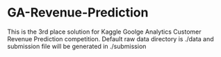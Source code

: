 # GA-Revenue-Prediction
This is the 3rd place solution for Kaggle Goolge Analytics Customer Revenue Prediction competition. Default raw data
directory is ./data and submission file will be generated in ./submission
